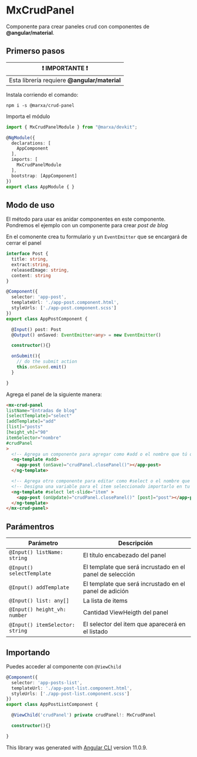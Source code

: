 # MxCrudPanel
Componente para crear paneles crud con componentes de **@angular/material**.

## Primerso pasos

| :exclamation:  IMPORTANTE :exclamation: |
|-----------------------------------------|
| Esta librería requiere **@angular/material** |

Instala corriendo el comando: 
```
npm i -s @marxa/crud-panel
```

Importa el módulo
```ts
import { MxCrudPanelModule } from "@marxa/devkit";

@NgModule({
  declarations: [
    AppComponent
  ],
  imports: [
    MxCrudPanelModule
  ],
  bootstrap: [AppComponent]
})
export class AppModule { }
```


## Modo de uso
El método para usar es anidar componentes en este componente. Pondremos el ejemplo con un componente para crear *post de blog*

En el comonente crea tu formulario y un `EventEmitter` que se encargará de cerrar el panel

```ts
interface Post {
  title: string,
  extract:string,
  releasedImage: string,
  content: string
}

@Component({
  selector: 'app-post',
  templateUrl: './app-post.component.html',
  styleUrls: ['./app-post.component.scss']
})
export class AppPostComponent {

  @Input() post: Post
  @Output() onSaved: EventEmitter<any> = new EventEmitter()

  constructor(){}

  onSubmit(){
    // do the submit action
    this.onSaved.emit()
  }

}
```


Agrega el panel de la siguiente manera:
```html
<mx-crud-panel
listName="Entradas de blog"
[selectTemplate]="select"
[addTemplate]="add"
[list]="posts"
[height_vh]="90"
itemSelector="nombre"
#crudPanel
>
  <!-- Agrega un componente para agregar como #add o el nombre que tú quieras-->
  <ng-template #add>
    <app-post (onSave)="crudPanel.closePanel()"></app-post>
  </ng-template>

  <!-- Agrega otro componente para editar como #select o el nombre que quieras -->
  <!-- Designa una variable para el item seleccionado importarlo en tu formulario de edición -->
  <ng-template #select let-slide="item" >
    <app-post (onUpdate)="crudPanel.closePanel()" [post]="post"></app-post>
  </ng-template>
</mx-crud-panel>
```


## Parámentros
| Parámetro | Descripción |
|-----------|-------------|
| `@Input() listName: string` | El título encabezado del panel |
| `@Input() selectTemplate` | El template que será incrustado en el panel de selección |
| `@Input() addTemplate` | El template que será incrustado en el panel de adición |
| `@Input() list: any[]` | La lista de items |
| `@Input() height_vh: number` | Cantidad ViewHeigth del panel |
| `@Input() itemSelector: string` | El selector del item que aparecerá en el listado |


## Importando
Puedes acceder al componente con `@ViewChild`
```ts
@Component({
  selector: 'app-posts-list',
  templateUrl: './app-post-list.component.html',
  styleUrls: ['./app-post-list.component.scss']
})
export class AppPostListComponent {

  @ViewChild('crudPanel') private crudPanel!: MxCrudPanel

  constructor(){}

}
```



This library was generated with [Angular CLI](https://github.com/angular/angular-cli) version 11.0.9.
